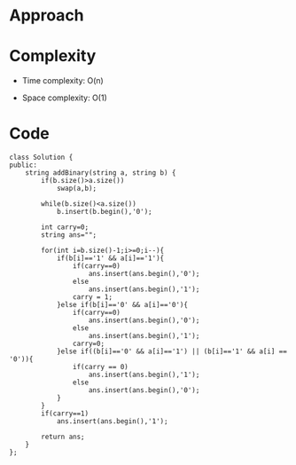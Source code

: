 # Approach
<!-- Describe your approach to solving the problem. -->

# Complexity
- Time complexity: O(n)
<!-- Add your time complexity here, e.g. $$O(n)$$ -->

- Space complexity: O(1)
<!-- Add your space complexity here, e.g. $$O(n)$$ -->

# Code
```
class Solution {
public:
    string addBinary(string a, string b) {
        if(b.size()>a.size()) 
            swap(a,b);
        
        while(b.size()<a.size()) 
            b.insert(b.begin(),'0');
        
        int carry=0;
        string ans="";

        for(int i=b.size()-1;i>=0;i--){        
            if(b[i]=='1' && a[i]=='1'){
                if(carry==0) 
                    ans.insert(ans.begin(),'0');
                else 
                    ans.insert(ans.begin(),'1');
                carry = 1;
            }else if(b[i]=='0' && a[i]=='0'){
                if(carry==0) 
                    ans.insert(ans.begin(),'0');
                else
                    ans.insert(ans.begin(),'1');
                carry=0;
            }else if((b[i]=='0' && a[i]=='1') || (b[i]=='1' && a[i] == '0')){
                if(carry == 0) 
                    ans.insert(ans.begin(),'1');   
                else 
                    ans.insert(ans.begin(),'0');
            }
        }
        if(carry==1) 
            ans.insert(ans.begin(),'1');

        return ans;
    }
};
```

